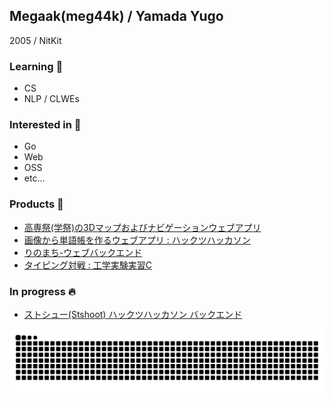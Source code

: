 ## Megaak(meg44k) / Yamada Yugo

2005 / NitKit

### Learning 📝

- CS
- NLP / CLWEs

### Interested in 👀

- Go
- Web
- OSS
- etc...

### Products 📌

- [高専祭(学祭)の3Dマップおよびナビゲーションウェブアプリ](https://github.com/meg44k/NavigationKCTFesApp)
- [画像から単語帳を作るウェブアプリ : ハックツハッカソン](https://github.com/meg44k/Hackathon-stego)
- [りのまち-ウェブバックエンド](https://github.com/meg44k/Rinomachi-Back)
- [タイピング対戦 : 工学実験実習C](https://github.com/meg44k/PracticalClass2025)
  
### In progress 🔥

- [ストシュー(Stshoot) ハックツハッカソン バックエンド](https://github.com/shii-park/Stshoot_Backend)


![](https://raw.githubusercontent.com/meg44k/meg44k/output/github-contribution-grid-snake.svg)
